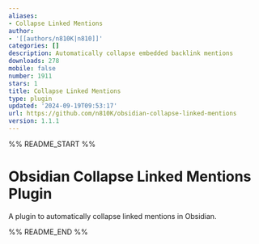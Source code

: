 ```yaml
---
aliases:
- Collapse Linked Mentions
author:
- '[[authors/n810K|n810]]'
categories: []
description: Automatically collapse embedded backlink mentions
downloads: 278
mobile: false
number: 1911
stars: 1
title: Collapse Linked Mentions
type: plugin
updated: '2024-09-19T09:53:17'
url: https://github.com/n810K/obsidian-collapse-linked-mentions
version: 1.1.1
---
```


%% README_START %%

# Obsidian Collapse Linked Mentions Plugin

A plugin to automatically collapse linked mentions in Obsidian.


%% README_END %%